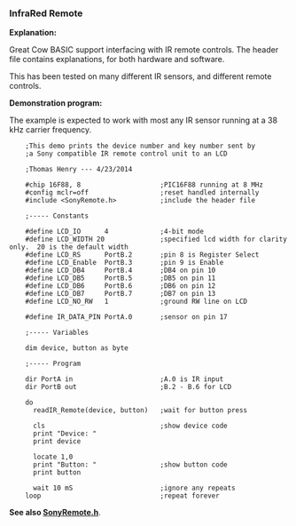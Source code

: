 <div class="section">

<div class="titlepage">

<div>

<div>

### <span id="infrared_remote"></span>InfraRed Remote

</div>

</div>

</div>

<span class="strong">**Explanation:**</span>

Great Cow BASIC support interfacing with IR remote controls. The header
file contains explanations, for both hardware and software.

This has been tested on many different IR sensors, and different remote
controls.

<span class="strong">**Demonstration program:**</span>

The example is expected to work with most any IR sensor running at a 38
kHz carrier frequency.

``` screen
    ;This demo prints the device number and key number sent by
    ;a Sony compatible IR remote control unit to an LCD

    ;Thomas Henry --- 4/23/2014

    #chip 16F88, 8                    ;PIC16F88 running at 8 MHz
    #config mclr=off                  ;reset handled internally
    #include <SonyRemote.h>           ;include the header file

    ;----- Constants

    #define LCD_IO      4             ;4-bit mode
    #define LCD_WIDTH 20              ;specified lcd width for clarity only.  20 is the default width
    #define LCD_RS      PortB.2       ;pin 8 is Register Select
    #define LCD_Enable  PortB.3       ;pin 9 is Enable
    #define LCD_DB4     PortB.4       ;DB4 on pin 10
    #define LCD_DB5     PortB.5       ;DB5 on pin 11
    #define LCD_DB6     PortB.6       ;DB6 on pin 12
    #define LCD_DB7     PortB.7       ;DB7 on pin 13
    #define LCD_NO_RW   1             ;ground RW line on LCD

    #define IR_DATA_PIN PortA.0       ;sensor on pin 17

    ;----- Variables

    dim device, button as byte

    ;----- Program

    dir PortA in                      ;A.0 is IR input
    dir PortB out                     ;B.2 - B.6 for LCD

    do
      readIR_Remote(device, button)   ;wait for button press

      cls                             ;show device code
      print "Device: "
      print device

      locate 1,0
      print "Button: "                ;show button code
      print button

      wait 10 mS                      ;ignore any repeats
    loop                              ;repeat forever
```

<span class="strong">**See also
<a href="sonyremote_h" class="link" title="SonyRemote.h">SonyRemote.h</a>**</span>.

</div>
